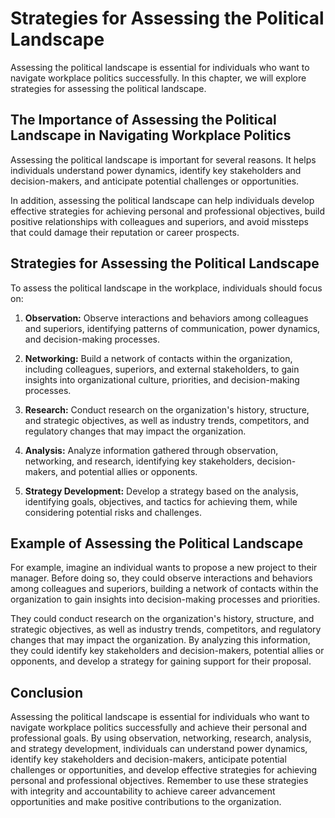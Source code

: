 Strategies for Assessing the Political Landscape
==============================================================================================

Assessing the political landscape is essential for individuals who want to navigate workplace politics successfully. In this chapter, we will explore strategies for assessing the political landscape.

The Importance of Assessing the Political Landscape in Navigating Workplace Politics
------------------------------------------------------------------------------------

Assessing the political landscape is important for several reasons. It helps individuals understand power dynamics, identify key stakeholders and decision-makers, and anticipate potential challenges or opportunities.

In addition, assessing the political landscape can help individuals develop effective strategies for achieving personal and professional objectives, build positive relationships with colleagues and superiors, and avoid missteps that could damage their reputation or career prospects.

Strategies for Assessing the Political Landscape
------------------------------------------------

To assess the political landscape in the workplace, individuals should focus on:

1. **Observation:** Observe interactions and behaviors among colleagues and superiors, identifying patterns of communication, power dynamics, and decision-making processes.

2. **Networking:** Build a network of contacts within the organization, including colleagues, superiors, and external stakeholders, to gain insights into organizational culture, priorities, and decision-making processes.

3. **Research:** Conduct research on the organization's history, structure, and strategic objectives, as well as industry trends, competitors, and regulatory changes that may impact the organization.

4. **Analysis:** Analyze information gathered through observation, networking, and research, identifying key stakeholders, decision-makers, and potential allies or opponents.

5. **Strategy Development:** Develop a strategy based on the analysis, identifying goals, objectives, and tactics for achieving them, while considering potential risks and challenges.

Example of Assessing the Political Landscape
--------------------------------------------

For example, imagine an individual wants to propose a new project to their manager. Before doing so, they could observe interactions and behaviors among colleagues and superiors, building a network of contacts within the organization to gain insights into decision-making processes and priorities.

They could conduct research on the organization's history, structure, and strategic objectives, as well as industry trends, competitors, and regulatory changes that may impact the organization. By analyzing this information, they could identify key stakeholders and decision-makers, potential allies or opponents, and develop a strategy for gaining support for their proposal.

Conclusion
----------

Assessing the political landscape is essential for individuals who want to navigate workplace politics successfully and achieve their personal and professional goals. By using observation, networking, research, analysis, and strategy development, individuals can understand power dynamics, identify key stakeholders and decision-makers, anticipate potential challenges or opportunities, and develop effective strategies for achieving personal and professional objectives. Remember to use these strategies with integrity and accountability to achieve career advancement opportunities and make positive contributions to the organization.
